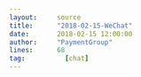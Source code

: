 ```yaml
---
layout:     source 
title:      "2018-02-15-WeChat"
date:       2018-02-15 12:00:00
author:     "PaymentGroup"
lines:      68 
tag:		  [chat]
---
```

